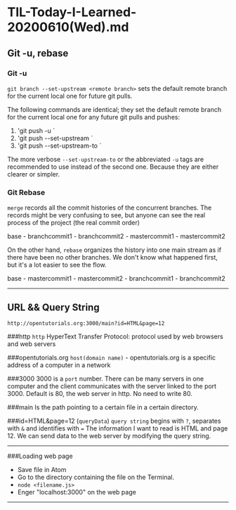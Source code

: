# TIL-Today-I-Learned- 20200610(Wed).md

## Git -u, rebase

### Git -u

`git branch --set-upstream <remote branch>`
sets the default remote branch for the current local one for future git pulls.

The following commands are identical;
they set the default remote branch for the current local one for any future git pulls and pushes:

1. 'git push -u <remote branch> <local branch>`
2. 'git push --set-upstream <remote branch> <local branch>`
3. 'git push --set-upstream-to <remote branch> <local branch>`

The more verbose `--set-upstream-to` or the abbreviated `-u` tags are recommended to use
instead of the second one. Because they are either clearer or simpler.

### Git Rebase

`merge` records all the commit histories of the concurrent branches.
The records might be very confusing to see, but anyone can see the real process of the project (the real commit order)

base - branchcommit1 - branchcommit2
     - mastercommit1 - mastercommit2


On the other hand, `rebase` organizes the history into one main stream as if there have been no other branches.
We don't know what happened first, but it's a lot easier to see the flow.

base - mastercommit1 - mastercommit2 - branchcommit1 - branchcommit2

---

## URL && Query String

`http://opentutorials.org:3000/main?id=HTML&page=12`

###http
`http` HyperText Transfer Protocol: protocol used by web browsers and web servers

###opentutorials.org
`host(domain name)` - opentutorials.org is a specific address of a computer in a network

###3000
3000 is a `port` number.
There can be many servers in one computer
and the client communicates with the server linked to the port 3000.
Default is 80, the web server in http. No need to write 80.

###main
Is the path pointing to a certain file in a certain directory.

###id=HTML&page=12 (`queryData`)
`query string` begins with `?`, separates with `&` and identifies with `=`
The information I want to read is HTML and page 12.
We can send data to the web server by modifying the query string.


---

###Loading web page
- Save file in Atom
- Go to the directory containing the file on the Terminal.
- `node <filename.js>`
- Enger "localhost:3000" on the web page

---

